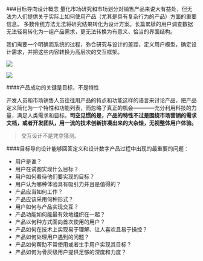 ###目标导向设计概念
量化市场研究和市场划分对销售产品来说大有益处，但无法为人们提供关于实际上如何使用产品（尤其是具有复杂行为的产品）方面的重要信息。
多数传统方法无法将研究结果转化为设计方案。长篇累牍的用户调查数据无法轻易转化为一组产品需求，更无法转换为有意义、恰当的界面结构。

我们需要一个明确而系统的过程，弥合研究与设计的差距，定义用户模型，确定设计需求，并把这些内容转换为高层次的交互框架。

![](/assets/目标导向的设计过程.png)

![](/assets/目标导向流程图.png)

####产品成功的关键是目标，不是特性

开发人员和市场销售人员往往用产品的特点和功能这样的语言来讨论产品，把产品定义简化为一个特性和功能列表，而忽略了真正的机会————充分利用科技的力量，满足人类需求和目标。**司空见惯的是，产品的特性不过是围绕市场营销的需求文档，或者开发团队，用一流的技术创新拼凑出来的大杂烩，无视整体用户体验。**

> 交互设计不是凭空猜测。

####目标导向设计能够回答定义和设计数字产品过程中出现的最重要的问题：
- 用户是谁？
- 用户在试图实现什么目标？
- 用户如何看待他们要实现的目标？
- 用户认为哪种体验具有吸引力并且是值得的？
- 产品应当如何工作？
- 产品应该采用何种形式？
- 用户如何与产品实现交互？
- 产品功能如何能最有效地组织在一起？
- 产品以何种方式面向首次使用的用户？
- 产品如何在技术上实现易于理解、让人喜欢且易于操控？
- 产品如何处理用户遇到的问题？
- 产品如何帮助不常使用或者生手用户实现其目标？
- 产品如何为骨灰级用户提供足够的深度和力度？


